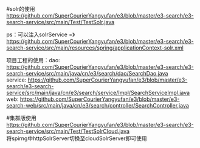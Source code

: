 #solr的使用</BR>
https://github.com/SuperCourierYangyufan/e3/blob/master/e3-search/e3-search-service/src/main/Test/TestSolr.java

ps：可以注入solrService
  =》	https://github.com/SuperCourierYangyufan/e3/blob/master/e3-search/e3-search-service/src/main/resources/spring/applicationContext-solr.xml<br/>
    
项目工程的使用：dao: https://github.com/SuperCourierYangyufan/e3/blob/master/e3-search/e3-search-service/src/main/java/cn/e3/search/dao/SearchDao.java <br/>
                service: https://github.com/SuperCourierYangyufan/e3/blob/master/e3-search/e3-search-service/src/main/java/cn/e3/search/service/Impl/SearchServiceImpl.java<br/>
                web: https://github.com/SuperCourierYangyufan/e3/blob/master/e3-search-web/src/main/java/cn/e3/search/controller/SearchController.java<br/>
                
                
                
                
#集群版使用</br>
https://github.com/SuperCourierYangyufan/e3/blob/master/e3-search/e3-search-service/src/main/Test/TestSolrCloud.java</br>
将spirng中httpSolrServer切换至cloudSolrServer即可使用


